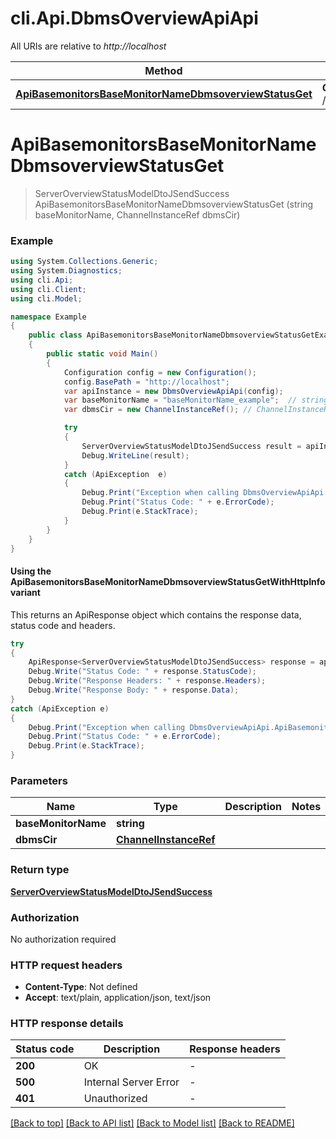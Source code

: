 # cli.Api.DbmsOverviewApiApi

All URIs are relative to *http://localhost*

| Method | HTTP request | Description |
|--------|--------------|-------------|
| [**ApiBasemonitorsBaseMonitorNameDbmsoverviewStatusGet**](DbmsOverviewApiApi.md#apibasemonitorsbasemonitornamedbmsoverviewstatusget) | **GET** /api/basemonitors/{baseMonitorName}/dbmsoverview/status |  |

<a id="apibasemonitorsbasemonitornamedbmsoverviewstatusget"></a>
# **ApiBasemonitorsBaseMonitorNameDbmsoverviewStatusGet**
> ServerOverviewStatusModelDtoJSendSuccess ApiBasemonitorsBaseMonitorNameDbmsoverviewStatusGet (string baseMonitorName, ChannelInstanceRef dbmsCir)



### Example
```csharp
using System.Collections.Generic;
using System.Diagnostics;
using cli.Api;
using cli.Client;
using cli.Model;

namespace Example
{
    public class ApiBasemonitorsBaseMonitorNameDbmsoverviewStatusGetExample
    {
        public static void Main()
        {
            Configuration config = new Configuration();
            config.BasePath = "http://localhost";
            var apiInstance = new DbmsOverviewApiApi(config);
            var baseMonitorName = "baseMonitorName_example";  // string | 
            var dbmsCir = new ChannelInstanceRef(); // ChannelInstanceRef | 

            try
            {
                ServerOverviewStatusModelDtoJSendSuccess result = apiInstance.ApiBasemonitorsBaseMonitorNameDbmsoverviewStatusGet(baseMonitorName, dbmsCir);
                Debug.WriteLine(result);
            }
            catch (ApiException  e)
            {
                Debug.Print("Exception when calling DbmsOverviewApiApi.ApiBasemonitorsBaseMonitorNameDbmsoverviewStatusGet: " + e.Message);
                Debug.Print("Status Code: " + e.ErrorCode);
                Debug.Print(e.StackTrace);
            }
        }
    }
}
```

#### Using the ApiBasemonitorsBaseMonitorNameDbmsoverviewStatusGetWithHttpInfo variant
This returns an ApiResponse object which contains the response data, status code and headers.

```csharp
try
{
    ApiResponse<ServerOverviewStatusModelDtoJSendSuccess> response = apiInstance.ApiBasemonitorsBaseMonitorNameDbmsoverviewStatusGetWithHttpInfo(baseMonitorName, dbmsCir);
    Debug.Write("Status Code: " + response.StatusCode);
    Debug.Write("Response Headers: " + response.Headers);
    Debug.Write("Response Body: " + response.Data);
}
catch (ApiException e)
{
    Debug.Print("Exception when calling DbmsOverviewApiApi.ApiBasemonitorsBaseMonitorNameDbmsoverviewStatusGetWithHttpInfo: " + e.Message);
    Debug.Print("Status Code: " + e.ErrorCode);
    Debug.Print(e.StackTrace);
}
```

### Parameters

| Name | Type | Description | Notes |
|------|------|-------------|-------|
| **baseMonitorName** | **string** |  |  |
| **dbmsCir** | [**ChannelInstanceRef**](ChannelInstanceRef.md) |  |  |

### Return type

[**ServerOverviewStatusModelDtoJSendSuccess**](ServerOverviewStatusModelDtoJSendSuccess.md)

### Authorization

No authorization required

### HTTP request headers

 - **Content-Type**: Not defined
 - **Accept**: text/plain, application/json, text/json


### HTTP response details
| Status code | Description | Response headers |
|-------------|-------------|------------------|
| **200** | OK |  -  |
| **500** | Internal Server Error |  -  |
| **401** | Unauthorized |  -  |

[[Back to top]](#) [[Back to API list]](../README.md#documentation-for-api-endpoints) [[Back to Model list]](../README.md#documentation-for-models) [[Back to README]](../README.md)

